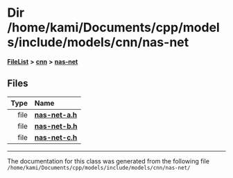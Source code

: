 

# Dir /home/kami/Documents/cpp/models/include/models/cnn/nas-net



[**FileList**](files.md) **>** [**cnn**](dir_40be95ab8912b8deac694fbe2f8f2654.md) **>** [**nas-net**](dir_bae22fedf60f254e94c1517ab3741a15.md)












## Files

| Type | Name |
| ---: | :--- |
| file | [**nas-net-a.h**](nas-net-a_8h.md) <br> |
| file | [**nas-net-b.h**](nas-net-b_8h.md) <br> |
| file | [**nas-net-c.h**](nas-net-c_8h.md) <br> |



























































------------------------------
The documentation for this class was generated from the following file `/home/kami/Documents/cpp/models/include/models/cnn/nas-net/`

